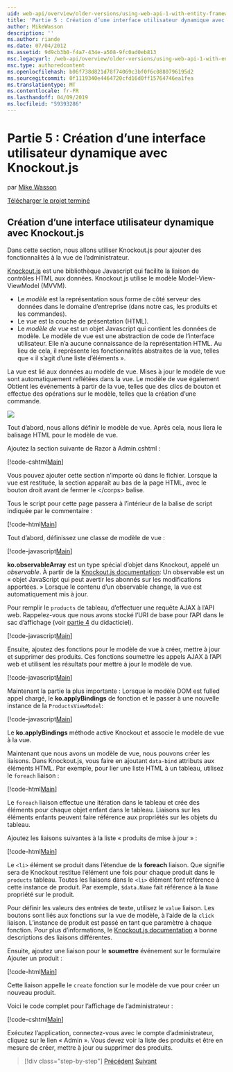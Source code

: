 ```yaml
---
uid: web-api/overview/older-versions/using-web-api-1-with-entity-framework-5/using-web-api-with-entity-framework-part-5
title: 'Partie 5 : Création d’une interface utilisateur dynamique avec Knockout.js | Microsoft Docs'
author: MikeWasson
description: ''
ms.author: riande
ms.date: 07/04/2012
ms.assetid: 9d9cb3b0-f4a7-434e-a508-9fc0ad0eb813
msc.legacyurl: /web-api/overview/older-versions/using-web-api-1-with-entity-framework-5/using-web-api-with-entity-framework-part-5
msc.type: authoredcontent
ms.openlocfilehash: b06f738d821d78f74069c3bf0f6c0880796195d2
ms.sourcegitcommit: 0f1119340e4464720cfd16d0ff15764746ea1fea
ms.translationtype: MT
ms.contentlocale: fr-FR
ms.lasthandoff: 04/09/2019
ms.locfileid: "59393286"
---
```

# <a name="part-5-creating-a-dynamic-ui-with-knockoutjs"></a>Partie 5 : Création d’une interface utilisateur dynamique avec Knockout.js

par [Mike Wasson](https://github.com/MikeWasson)

[Télécharger le projet terminé](http://code.msdn.microsoft.com/ASP-NET-Web-API-with-afa30545)

## <a name="creating-a-dynamic-ui-with-knockoutjs"></a>Création d’une interface utilisateur dynamique avec Knockout.js

Dans cette section, nous allons utiliser Knockout.js pour ajouter des fonctionnalités à la vue de l’administrateur.

[Knockout.js](http://knockoutjs.com/) est une bibliothèque Javascript qui facilite la liaison de contrôles HTML aux données. Knockout.js utilise le modèle Model-View-ViewModel (MVVM).

- Le *modèle* est la représentation sous forme de côté serveur des données dans le domaine d’entreprise (dans notre cas, les produits et les commandes).
- Le *vue* est la couche de présentation (HTML).
- Le *modèle de vue* est un objet Javascript qui contient les données de modèle. Le modèle de vue est une abstraction de code de l’interface utilisateur. Elle n’a aucune connaissance de la représentation HTML. Au lieu de cela, il représente les fonctionnalités abstraites de la vue, telles que « il s’agit d’une liste d’éléments ».

La vue est lié aux données au modèle de vue. Mises à jour le modèle de vue sont automatiquement reflétées dans la vue. Le modèle de vue également Obtient les événements à partir de la vue, telles que des clics de bouton et effectue des opérations sur le modèle, telles que la création d’une commande.

![](using-web-api-with-entity-framework-part-5/_static/image1.png)

Tout d’abord, nous allons définir le modèle de vue. Après cela, nous liera le balisage HTML pour le modèle de vue.

Ajoutez la section suivante de Razor à Admin.cshtml :

[!code-cshtml[Main](using-web-api-with-entity-framework-part-5/samples/sample1.cshtml)]

Vous pouvez ajouter cette section n’importe où dans le fichier. Lorsque la vue est restituée, la section apparaît au bas de la page HTML, avec le bouton droit avant de fermer le &lt;/corps&gt; balise.

Tous le script pour cette page passera à l’intérieur de la balise de script indiquée par le commentaire :

[!code-html[Main](using-web-api-with-entity-framework-part-5/samples/sample2.html)]

Tout d’abord, définissez une classe de modèle de vue :

[!code-javascript[Main](using-web-api-with-entity-framework-part-5/samples/sample3.js)]

**ko.observableArray** est un type spécial d’objet dans Knockout, appelé un *observable*. À partir de la [Knockout.js documentation](http://knockoutjs.com/documentation/observables.html): Un observable est un « objet JavaScript qui peut avertir les abonnés sur les modifications apportées. » Lorsque le contenu d’un observable change, la vue est automatiquement mis à jour.

Pour remplir le `products` de tableau, d’effectuer une requête AJAX à l’API web. Rappelez-vous que nous avons stocké l’URI de base pour l’API dans le sac d’affichage (voir [partie 4](using-web-api-with-entity-framework-part-4.md) du didacticiel).

[!code-javascript[Main](using-web-api-with-entity-framework-part-5/samples/sample4.js?highlight=5)]

Ensuite, ajoutez des fonctions pour le modèle de vue à créer, mettre à jour et supprimer des produits. Ces fonctions soumettre les appels AJAX à l’API web et utilisent les résultats pour mettre à jour le modèle de vue.

[!code-javascript[Main](using-web-api-with-entity-framework-part-5/samples/sample5.js?highlight=7)]

Maintenant la partie la plus importante : Lorsque le modèle DOM est fulled appel chargé, le **ko.applyBindings** de fonction et le passer à une nouvelle instance de la `ProductsViewModel`:

[!code-javascript[Main](using-web-api-with-entity-framework-part-5/samples/sample6.js)]

Le **ko.applyBindings** méthode active Knockout et associe le modèle de vue à la vue.

Maintenant que nous avons un modèle de vue, nous pouvons créer les liaisons. Dans Knockout.js, vous faire en ajoutant `data-bind` attributs aux éléments HTML. Par exemple, pour lier une liste HTML à un tableau, utilisez le `foreach` liaison :

[!code-html[Main](using-web-api-with-entity-framework-part-5/samples/sample7.html?highlight=1)]

Le `foreach` liaison effectue une itération dans le tableau et crée des éléments pour chaque objet enfant dans le tableau. Liaisons sur les éléments enfants peuvent faire référence aux propriétés sur les objets du tableau.

Ajoutez les liaisons suivantes à la liste « produits de mise à jour » :

[!code-html[Main](using-web-api-with-entity-framework-part-5/samples/sample8.html)]

Le `<li>` élément se produit dans l’étendue de la **foreach** liaison. Que signifie sera de Knockout restitue l’élément une fois pour chaque produit dans le `products` tableau. Toutes les liaisons dans le `<li>` élément font référence à cette instance de produit. Par exemple, `$data.Name` fait référence à la `Name` propriété sur le produit.

Pour définir les valeurs des entrées de texte, utilisez le `value` liaison. Les boutons sont liés aux fonctions sur la vue de modèle, à l’aide de la `click` liaison. L’instance de produit est passé en tant que paramètre à chaque fonction. Pour plus d’informations, le [Knockout.js documentation](http://knockoutjs.com/documentation/observables.html) a bonne descriptions des liaisons différentes.

Ensuite, ajoutez une liaison pour le **soumettre** événement sur le formulaire Ajouter un produit :

[!code-html[Main](using-web-api-with-entity-framework-part-5/samples/sample9.html)]

Cette liaison appelle le `create` fonction sur le modèle de vue pour créer un nouveau produit.

Voici le code complet pour l’affichage de l’administrateur :

[!code-cshtml[Main](using-web-api-with-entity-framework-part-5/samples/sample10.cshtml)]

Exécutez l’application, connectez-vous avec le compte d’administrateur, cliquez sur le lien « Admin ». Vous devez voir la liste des produits et être en mesure de créer, mettre à jour ou supprimer des produits.

> [!div class="step-by-step"]
> [Précédent](using-web-api-with-entity-framework-part-4.md)
> [Suivant](using-web-api-with-entity-framework-part-6.md)
